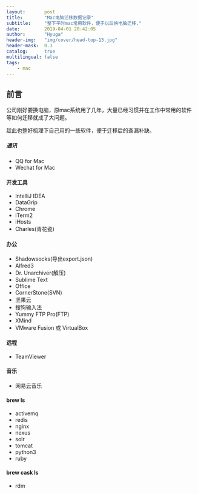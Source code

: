 ```yaml
---
layout:       post
title:        "Mac电脑迁移数据记录"
subtitle:     "整下平时mac常用软件，便于以后换电脑迁移."
date:         2019-04-01 20:42:05
author:       "Hyuga"
header-img:   "img/cover/head-top-13.jpg"
header-mask:  0.3
catalog:      true
multilingual: false
tags:
    - mac
---
```


## 前言
公司刚好要换电脑，原mac系统用了几年，大量已经习惯并在工作中常用的软件等如何迁移就成了大问题。

趁此也整好梳理下自己用的一些软件，便于迁移后的查漏补缺。

##### 通讯
- QQ for Mac
- Wechat for Mac

#### 开发工具
- IntelliJ IDEA
- DataGrip
- Chrome
- iTerm2
- iHosts
- Charles(青花瓷)

#### 办公
- Shadowsocks(导出export.json)
- Alfred3
- Dr. Unarchiver(解压)
- Sublime Text
- Office
- CornerStone(SVN)
- 坚果云
- 搜狗输入法
- Yummy FTP Pro(FTP)
- XMind
- VMware Fusion 或 VirtualBox

#### 远程
- TeamViewer

#### 音乐
- 网易云音乐

#### brew ls
- activemq
- redis
- nginx
- nexus
- solr
- tomcat
- python3
- ruby

#### brew cask ls
- rdm



